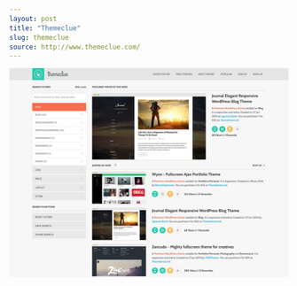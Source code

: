 ```yaml
---
layout: post
title: "Themeclue"
slug: themeclue
source: http://www.themeclue.com/
---
```


<img src="/assets/img/screenshots/themeclue.jpg">
